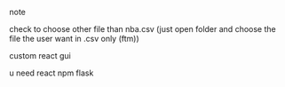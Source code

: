 note 


check to choose other file than nba.csv (just open folder and choose the file the user want in .csv only (ftm))

custom react gui



u need
react
npm
flask